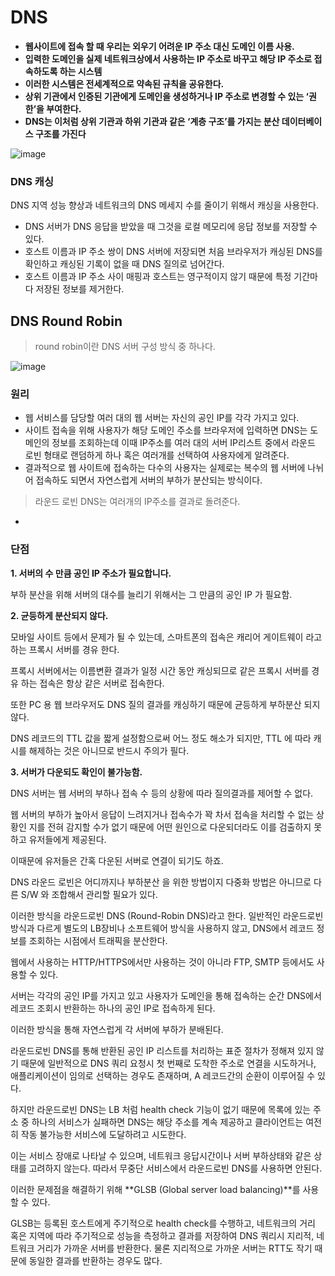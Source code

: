 # DNS

- **웹사이트에 접속 할 때 우리는 외우기 어려운 IP 주소 대신 도메인 이름 사용.**
- **입력한 도메인을 실제 네트워크상에서 사용하는 IP 주소로 바꾸고 해당 IP 주소로 접속하도록 하는 시스템**
- **이러한 시스템은 전세계적으로 약속된 규칙을 공유한다.**
- **상위 기관에서 인증된 기관에게 도메인을 생성하거나 IP 주소로 변경할 수 있는 ‘권한’을 부여한다.**
- **DNS는 이처럼 상위 기관과 하위 기관과 같은 ‘계층 구조’를 가지는 분산 데이터베이스 구조를 가진다**

![image](https://www.notion.so/image/https%3A%2F%2Fs3-us-west-2.amazonaws.com%2Fsecure.notion-static.com%2F64bce5f4-0803-4b5f-913b-088dc587f93e%2FUntitled.png?table=block&id=96de2061-30ea-4ca4-b4f6-7d1576f7d9c3&spaceId=552fe0dc-fdb3-4c62-979e-df2a2e235613&width=2000&userId=a09a1ca3-4214-4905-a7a2-172e60f8cd39&cache=v2)

### **DNS 캐싱**

DNS 지역 성능 향상과 네트워크의 DNS 메세지 수를 줄이기 위해서 캐싱을 사용한다.

- DNS 서버가 DNS 응답을 받았을 때 그것을 로컬 메모리에 응답 정보를 저장할 수 있다.
- 호스트 이름과 IP 주소 쌍이 DNS 서버에 저장되면 처음 브라우저가 캐싱된 DNS를 확인하고 캐싱된 기록이 없을 때 DNS 질의로 넘어간다.
- 호스트 이름과 IP 주소 사이 매핑과 호스트는 영구적이지 않기 때문에 특정 기간마다 저장된 정보를 제거한다.

## **DNS Round Robin**

> round robin이란 DNS 서버 구성 방식 중 하나다.
> 

![image](https://blog.kakaocdn.net/dn/kIrwn/btrc8hoWQLp/Odb8ETK7pruJ5te9eayL20/img.png)

### **원리**

- 웹 서비스를 담당할 여러 대의 웹 서버는 자신의 공인 IP를 각각 가지고 있다.
- 사이트 접속을 위해 사용자가 해당 도메인 주소를 브라우저에 입력하면 DNS는 도메인의 정보를 조회하는데 이때 IP주소를 여러 대의 서버 IP리스트 중에서 라운드 로빈 형태로 랜덤하게 하나 혹은 여러개를 선택하여 사용자에게 알려준다.
- 결과적으로 웹 사이트에 접속하는 다수의 사용자는 실제로는 복수의 웹 서버에 나뉘어 접속하도 되면서 자연스럽게 서버의 부하가 분산되는 방식이다.

> 라운드 로빈 DNS는 여러개의 IP주소를 결과로 돌려준다.
> 
- 

### **단점**

**1. 서버의 수 만큼 공인 IP 주소가 필요합니다.**

부하 분산을 위해 서버의 대수를 늘리기 위해서는 그 만큼의 공인 IP 가 필요함.

**2. 균등하게 분산되지 않다.**

모바일 사이트 등에서 문제가 될 수 있는데, 스마트폰의 접속은 캐리어 게이트웨이 라고 하는 프록시 서버를 경유 한다.

프록시 서버에서는 이름변환 결과가 일정 시간 동안 캐싱되므로 같은 프록시 서버를 경유 하는 접속은 항상 같은 서버로 접속한다.

또한 PC 용 웹 브라우저도 DNS 질의 결과를 캐싱하기 때문에 균등하게 부하분산 되지 않다.

DNS 레코드의 TTL 값을 짧게 설정함으로써 어느 정도 해소가 되지만, TTL 에 따라 캐시를 해제하는 것은 아니므로 반드시 주의가 필다.

**3. 서버가 다운되도 확인이 불가능함.**

DNS 서버는 웹 서버의 부하나 접속 수 등의 상황에 따라 질의결과를 제어할 수 없다.

웹 서버의 부하가 높아서 응답이 느려지거나 접속수가 꽉 차서 접속을 처리할 수 없는 상황인 지를 전혀 감지할 수가 없기 때문에 어떤 원인으로 다운되더라도 이를 검출하지 못하고 유저들에게 제공된다.

이때문에 유저들은 간혹 다운된 서버로 연결이 되기도 하죠.

DNS 라운드 로빈은 어디까지나 부하분산 을 위한 방법이지 다중화 방법은 아니므로 다른 S/W 와 조합해서 관리할 필요가 있다.

이러한 방식을 라운드로빈 DNS (Round-Robin DNS)라고 한다. 일반적인 라운드로빈 방식과 다르게 별도의 LB장비나 소프트웨어 방식을 사용하지 않고, DNS에서 레코드 정보를 조회하는 시점에서 트래픽을 분산한다.

웹에서 사용하는 HTTP/HTTPS에서만 사용하는 것이 아니라 FTP, SMTP 등에서도 사용할 수 있다. 

서버는 각각의 공인 IP를 가지고 있고 사용자가 도메인을 통해 접속하는 순간 DNS에서 레코드 조회시 반환하는 하나의 공인 IP로 접속하게 된다. 

이러한 방식을 통해 자연스럽게 각 서버에 부하가 분배된다.

라운드로빈 DNS를 통해 반환된 공인 IP 리스트를 처리하는 표준 절차가 정해져 있지 않기 때문에 일반적으로 DNS 쿼리 요청시 첫 번째로 도착한 주소로 연결을 시도하거나, 애플리케이션이 임의로 선택하는 경우도 존재하며, A 레코드간의 순환이 이루어질 수 있다. 

하지만 라운드로빈 DNS는 LB 처럼 health check 기능이 없기 때문에 목록에 있는 주소 중 하나의 서비스가 실패하면 DNS는 해당 주소를 계속 제공하고 클라이언트는 여전히 작동 불가능한 서비스에 도달하려고 시도한다. 

이는 서비스 장애로 나타날 수 있으며, 네트워크 응답시간이나 서버 부하상태와 같은 상태를 고려하지 않는다. 따라서 무중단 서비스에서 라운드로빈 DNS를 사용하면 안된다.

이러한 문제점을 해결하기 위해 **GLSB (Global server load balancing)**를 사용할 수 있다. 

GLSB는 등록된 호스트에게 주기적으로 health check를 수행하고, 네트워크의 거리 혹은 지역에 따라 주기적으로 성능을 측정하고 결과를 저장하여 DNS 쿼리시 지리적, 네트워크 거리가 가까운 서버를 반환한다. 물론 지리적으로 가까운 서버는 RTT도 작기 때문에 동일한 결과를 반환하는 경우도 많다.